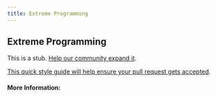 ```yaml
---
title: Extreme Programming
---
```


## Extreme Programming

This is a stub. [Help our community expand it](https://github.com/freeCodeCamp/guide-articles/tree/master/articles/Agile/Extreme-Programming/index.md).

[This quick style guide will help ensure your pull request gets accepted](https://github.com/freeCodeCamp/guide-articles/blob/master/README.md).

<!-- The article goes here, in GitHub-flavored Markdown. Feel free to add YouTube videos, images, and CodePen/JSBin embeds  -->

#### More Information:
<!-- Please add any articles you think might be helpful to read before writing the article -->


